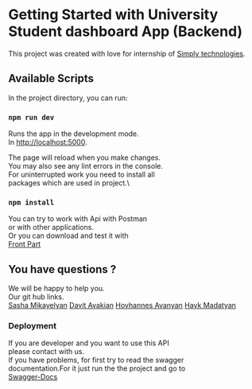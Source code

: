 # Getting Started with University Student dashboard App (Backend)

This project was created with love for internship of [Simply technologies](https://www.simplytechnologies.net/).

## Available Scripts

In the project directory, you can run:

### `npm run dev` 

Runs the app in the development mode.\
In [http://localhost:5000](http://localhost:5000).

The page will reload when you make changes.\
You may also see any lint errors in the console.\
For uninterrupted work you need to install all\
packages which are used in project.\

### `npm install` 

You can try to work with Api with Postman \
or with other applications.\
Or you can download and test it with\
[Front Part](https://github.com/smikayel/Simply-Final-Project-Frontpart)

## You have questions ? 

We will be happy to help you.\
Our git hub links. \
[Sasha Mikayelyan](https://github.com/smikayel)
[Davit Avakian](https://github.com/Davit-Avakian)
[Hovhannes Avanyan](https://github.com/Hov1122)
[Hayk Madatyan](https://github.com/HaykMadatyan98)

### Deployment

If you are developer and you want to use this API \
please contact with us.\
If you have problems, for first try to read the swagger \
documentation.For it just run the the project and go to \
[Swagger-Docs](http://localhost:5000/api/v1/api-docs/)

